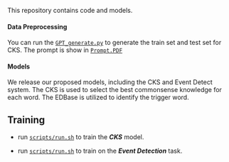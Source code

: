 This repository contains code and models.

#### Data Preprocessing

You can run the [`GPT_generate.py`](https://github.com/shyorangeshy/Code/blob/main/GPT_generate.py) to generate the train set and test set for CKS. The prompt is show in [`Prompt.PDF`](https://github.com/shyorangeshy/Code/tree/master)

#### Models

We release our proposed models, including the CKS and Event Detect system. The CKS is used to select the best commonsense knowledge for each word. The EDBase is utilized to identify the trigger word.


## Training

* run [`scripts/run.sh`](https://github.com/shyorangeshy/Code/blob/main/selector/scripts/run.sh) to train the ***CKS*** model.

* run [`scripts/run.sh`](https://github.com/shyorangeshy/Code/blob/main/EDBase/scripts/run.sh) to train on the ***Event Detection*** task.
